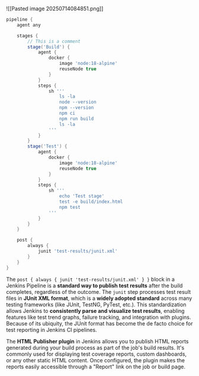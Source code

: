 ![[Pasted image 20250714084851.png]]

```groovy
pipeline {
    agent any

    stages {
		// This is a comment
        stage('Build') {
            agent {
                docker {
                    image 'node:18-alpine'
                    reuseNode true
                }
            }
            steps {
                sh '''
                    ls -la
                    node --version
                    npm --version
                    npm ci
                    npm run build
                    ls -la
                '''
            }
        }
        stage('Test') {
            agent {
                docker {
                    image 'node:18-alpine'
                    reuseNode true
                }
            }
            steps {
                sh '''
                    echo 'Test stage'
                    test -e build/index.html
                    npm test
                '''
            }   
        }
    }

    post {
        always {
            junit 'test-results/junit.xml'
        }
    }
}
```

The `post { always { junit 'test-results/junit.xml' } }` block in a Jenkins Pipeline is a **standard way to publish test results** after the build completes, regardless of the outcome. The `junit` step processes test result files in **JUnit XML format**, which is a **widely adopted standard** across many testing frameworks (like JUnit, TestNG, PyTest, etc.). This standardization allows Jenkins to **consistently parse and visualize test results**, enabling features like test trend graphs, failure tracking, and integration with plugins. Because of its ubiquity, the JUnit format has become the de facto choice for test reporting in Jenkins CI pipelines.

The **HTML Publisher plugin** in Jenkins allows you to publish HTML reports generated during your build process as part of the job's build results. It's commonly used for displaying test coverage reports, custom dashboards, or any other static HTML content. Once configured, the plugin makes the reports easily accessible through a "Report" link on the job or build page.